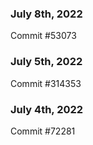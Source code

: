### July 8th, 2022

Commit #53073

### July 5th, 2022

Commit #314353


### July 4th, 2022

Commit #72281
